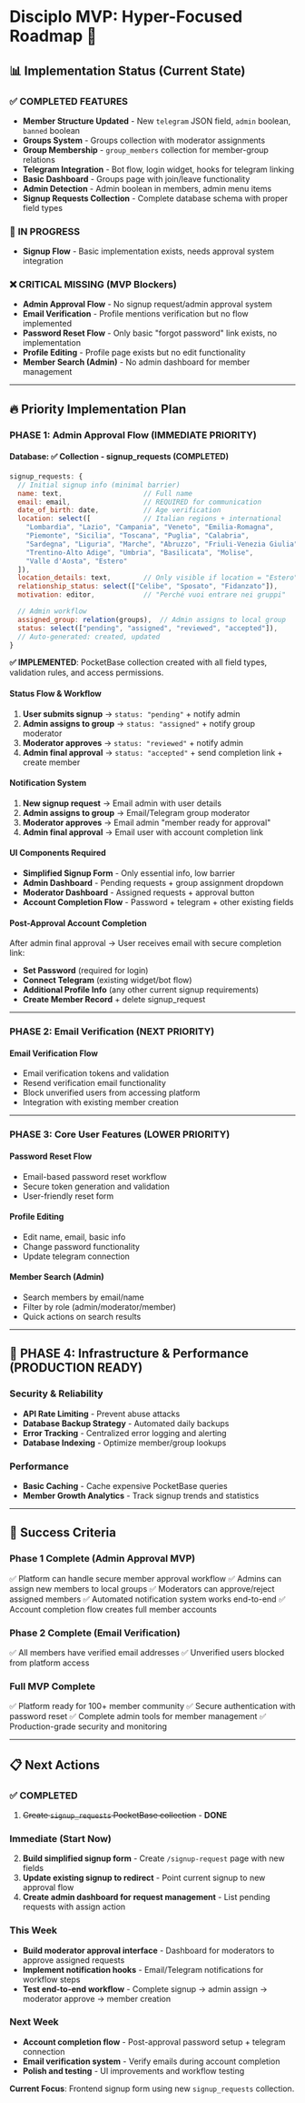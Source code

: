 # Disciplo MVP: Hyper-Focused Roadmap 🎯

## 📊 **Implementation Status** (Current State)

### ✅ **COMPLETED FEATURES**
- **Member Structure Updated** - New `telegram` JSON field, `admin` boolean, `banned` boolean
- **Groups System** - Groups collection with moderator assignments
- **Group Membership** - `group_members` collection for member-group relations
- **Telegram Integration** - Bot flow, login widget, hooks for telegram linking
- **Basic Dashboard** - Groups page with join/leave functionality
- **Admin Detection** - Admin boolean in members, admin menu items
- **Signup Requests Collection** - Complete database schema with proper field types

### 🔄 **IN PROGRESS**
- **Signup Flow** - Basic implementation exists, needs approval system integration

### ❌ **CRITICAL MISSING** (MVP Blockers)
- **Admin Approval Flow** - No signup request/admin approval system
- **Email Verification** - Profile mentions verification but no flow implemented
- **Password Reset Flow** - Only basic "forgot password" link exists, no implementation
- **Profile Editing** - Profile page exists but no edit functionality
- **Member Search (Admin)** - No admin dashboard for member management

---

## 🔥 **Priority Implementation Plan**

### **PHASE 1: Admin Approval Flow** (IMMEDIATE PRIORITY)

#### **Database: ✅ Collection - signup_requests** (COMPLETED)
```javascript
signup_requests: {
  // Initial signup info (minimal barrier)
  name: text,                    // Full name
  email: email,                  // REQUIRED for communication
  date_of_birth: date,           // Age verification
  location: select([             // Italian regions + international
    "Lombardia", "Lazio", "Campania", "Veneto", "Emilia-Romagna",
    "Piemonte", "Sicilia", "Toscana", "Puglia", "Calabria",
    "Sardegna", "Liguria", "Marche", "Abruzzo", "Friuli-Venezia Giulia",
    "Trentino-Alto Adige", "Umbria", "Basilicata", "Molise",
    "Valle d'Aosta", "Estero"
  ]),
  location_details: text,        // Only visible if location = "Estero"
  relationship_status: select(["Celibe", "Sposato", "Fidanzato"]),
  motivation: editor,            // "Perché vuoi entrare nei gruppi"

  // Admin workflow
  assigned_group: relation(groups),  // Admin assigns to local group
  status: select(["pending", "assigned", "reviewed", "accepted"]),
  // Auto-generated: created, updated
}
```
**✅ IMPLEMENTED**: PocketBase collection created with all field types, validation rules, and access permissions.

#### **Status Flow & Workflow**
1. **User submits signup** → `status: "pending"` + notify admin
2. **Admin assigns to group** → `status: "assigned"` + notify group moderator
3. **Moderator approves** → `status: "reviewed"` + notify admin
4. **Admin final approval** → `status: "accepted"` + send completion link + create member

#### **Notification System**
1. **New signup request** → Email admin with user details
2. **Admin assigns to group** → Email/Telegram group moderator
3. **Moderator approves** → Email admin "member ready for approval"
4. **Admin final approval** → Email user with account completion link

#### **UI Components Required**
- **Simplified Signup Form** - Only essential info, low barrier
- **Admin Dashboard** - Pending requests + group assignment dropdown
- **Moderator Dashboard** - Assigned requests + approval button
- **Account Completion Flow** - Password + telegram + other existing fields

#### **Post-Approval Account Completion**
After admin final approval → User receives email with secure completion link:
- **Set Password** (required for login)
- **Connect Telegram** (existing widget/bot flow)
- **Additional Profile Info** (any other current signup requirements)
- **Create Member Record** + delete signup_request

---

### **PHASE 2: Email Verification** (NEXT PRIORITY)

#### **Email Verification Flow**
- Email verification tokens and validation
- Resend verification email functionality
- Block unverified users from accessing platform
- Integration with existing member creation

---

### **PHASE 3: Core User Features** (LOWER PRIORITY)

#### **Password Reset Flow**
- Email-based password reset workflow
- Secure token generation and validation
- User-friendly reset form

#### **Profile Editing**
- Edit name, email, basic info
- Change password functionality
- Update telegram connection

#### **Member Search (Admin)**
- Search members by email/name
- Filter by role (admin/moderator/member)
- Quick actions on search results

---

## 🎯 **PHASE 4: Infrastructure & Performance** (PRODUCTION READY)

### **Security & Reliability**
- **API Rate Limiting** - Prevent abuse attacks
- **Database Backup Strategy** - Automated daily backups
- **Error Tracking** - Centralized error logging and alerting
- **Database Indexing** - Optimize member/group lookups

### **Performance**
- **Basic Caching** - Cache expensive PocketBase queries
- **Member Growth Analytics** - Track signup trends and statistics

---

## 🎯 **Success Criteria**

### **Phase 1 Complete** (Admin Approval MVP)
✅ Platform can handle secure member approval workflow
✅ Admins can assign new members to local groups
✅ Moderators can approve/reject assigned members
✅ Automated notification system works end-to-end
✅ Account completion flow creates full member accounts

### **Phase 2 Complete** (Email Verification)
✅ All members have verified email addresses
✅ Unverified users blocked from platform access

### **Full MVP Complete**
✅ Platform ready for 100+ member community
✅ Secure authentication with password reset
✅ Complete admin tools for member management
✅ Production-grade security and monitoring

---

## 📋 **Next Actions**

### **✅ COMPLETED**
1. ~~Create `signup_requests` PocketBase collection~~ - **DONE**

### **Immediate (Start Now)**
2. **Build simplified signup form** - Create `/signup-request` page with new fields
3. **Update existing signup to redirect** - Point current signup to new approval flow
4. **Create admin dashboard for request management** - List pending requests with assign action

### **This Week**
- **Build moderator approval interface** - Dashboard for moderators to approve assigned requests
- **Implement notification hooks** - Email/Telegram notifications for workflow steps
- **Test end-to-end workflow** - Complete signup → admin assign → moderator approve → member creation

### **Next Week**
- **Account completion flow** - Post-approval password setup + telegram connection
- **Email verification system** - Verify emails during account completion
- **Polish and testing** - UI improvements and workflow testing

**Current Focus**: Frontend signup form using new `signup_requests` collection.